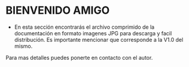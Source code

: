 # BIENVENIDO AMIGO

- En esta sección encontrarás el archivo comprimido de la documentación en formato imagenes JPG para descarga y facil distribución.
Es importante mencionar que corresponde a la V1.0 del mismo. 

Para mas detalles puedes ponerte en contacto con el autor. 
